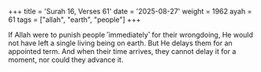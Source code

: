 +++
title = 'Surah 16, Verses 61'
date = '2025-08-27'
weight = 1962
ayah = 61
tags = ["allah", "earth", "people"]
+++

If Allah were to punish people ˹immediately˺ for their wrongdoing, He would not have left a single living being on earth. But He delays them for an appointed term. And when their time arrives, they cannot delay it for a moment, nor could they advance it.